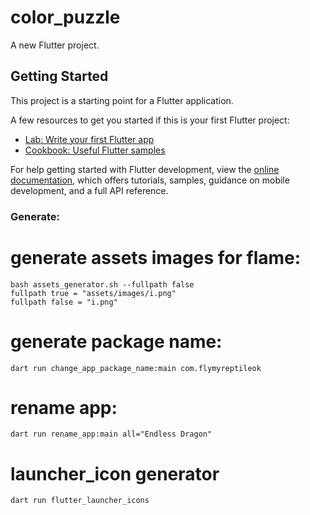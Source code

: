 # color_puzzle

A new Flutter project.

## Getting Started

This project is a starting point for a Flutter application.

A few resources to get you started if this is your first Flutter project:

- [Lab: Write your first Flutter app](https://docs.flutter.dev/get-started/codelab)
- [Cookbook: Useful Flutter samples](https://docs.flutter.dev/cookbook)

For help getting started with Flutter development, view the
[online documentation](https://docs.flutter.dev/), which offers tutorials,
samples, guidance on mobile development, and a full API reference.

### Generate:

# generate assets images for flame:

    bash assets_generator.sh --fullpath false
    fullpath true = "assets/images/i.png"
    fullpath false = "i.png"

# generate package name:

    dart run change_app_package_name:main com.flymyreptileok

# rename app:

    dart run rename_app:main all="Endless Dragon"

# launcher_icon generator

    dart run flutter_launcher_icons
